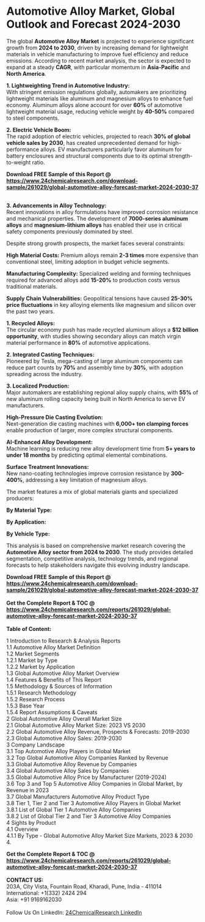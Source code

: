 <h1>Automotive Alloy Market, Global Outlook and Forecast 2024-2030</h1><p>The global <strong>Automotive Alloy Market</strong> is projected to experience significant growth from <strong>2024 to 2030</strong>, driven by increasing demand for lightweight materials in vehicle manufacturing to improve fuel efficiency and reduce emissions. According to recent market analysis, the sector is expected to expand at a steady <strong>CAGR</strong>, with particular momentum in <strong>Asia-Pacific</strong> and <strong>North America</strong>.</p><p><strong>1. Lightweighting Trend in Automotive Industry:</strong><br>
With stringent emission regulations globally, automakers are prioritizing lightweight materials like aluminum and magnesium alloys to enhance fuel economy. Aluminum alloys alone account for over <strong>60%</strong> of automotive lightweight material usage, reducing vehicle weight by <strong>40-50%</strong> compared to steel components.</p><p><strong>2. Electric Vehicle Boom:</strong><br>
The rapid adoption of electric vehicles, projected to reach <strong>30% of global vehicle sales by 2030</strong>, has created unprecedented demand for high-performance alloys. EV manufacturers particularly favor aluminum for battery enclosures and structural components due to its optimal strength-to-weight ratio.</p><div><b>Download FREE Sample of this Report @ 
            <a href="https://www.24chemicalresearch.com/download-sample/261029/global-automotive-alloy-forecast-market-2024-2030-37">
            https://www.24chemicalresearch.com/download-sample/261029/global-automotive-alloy-forecast-market-2024-2030-37</a></b></div><br><p><strong>3. Advancements in Alloy Technology:</strong><br>
Recent innovations in alloy formulations have improved corrosion resistance and mechanical properties. The development of <strong>7000-series aluminum alloys</strong> and <strong>magnesium-lithium alloys</strong> has enabled their use in critical safety components previously dominated by steel.</p><p>Despite strong growth prospects, the market faces several constraints:</p><p><strong>High Material Costs:</strong> Premium alloys remain <strong>2-3 times</strong> more expensive than conventional steel, limiting adoption in budget vehicle segments.</p><p><strong>Manufacturing Complexity:</strong> Specialized welding and forming techniques required for advanced alloys add <strong>15-20%</strong> to production costs versus traditional materials.</p><p><strong>Supply Chain Vulnerabilities:</strong> Geopolitical tensions have caused <strong>25-30% price fluctuations</strong> in key alloying elements like magnesium and silicon over the past two years.</p><p><strong>1. Recycled Alloys:</strong><br>
The circular economy push has made recycled aluminum alloys a <strong>$12 billion opportunity</strong>, with studies showing secondary alloys can match virgin material performance in <strong>80%</strong> of automotive applications.</p><p><strong>2. Integrated Casting Techniques:</strong><br>
Pioneered by Tesla, mega-casting of large aluminum components can reduce part counts by <strong>70%</strong> and assembly time by <strong>30%</strong>, with adoption spreading across the industry.</p><p><strong>3. Localized Production:</strong><br>
Major automakers are establishing regional alloy supply chains, with <strong>55%</strong> of new aluminum rolling capacity being built in North America to serve EV manufacturers.</p><p><strong>High-Pressure Die Casting Evolution:</strong><br>
  Next-generation die casting machines with <strong>6,000+ ton clamping forces</strong> enable production of larger, more complex structural components.</p><p><strong>AI-Enhanced Alloy Development:</strong><br>
  Machine learning is reducing new alloy development time from <strong>5+ years to under 18 months</strong> by predicting optimal elemental combinations.</p><p><strong>Surface Treatment Innovations:</strong><br>
  New nano-coating technologies improve corrosion resistance by <strong>300-400%</strong>, addressing a key limitation of magnesium alloys.</p><p>The market features a mix of global materials giants and specialized producers:</p><p><strong>By Material Type:</strong></p><p><strong>By Application:</strong></p><p><strong>By Vehicle Type:</strong></p><p>This analysis is based on comprehensive market research covering the <strong>Automotive Alloy sector from 2024 to 2030</strong>. The study provides detailed segmentation, competitive analysis, technology trends, and regional forecasts to help stakeholders navigate this evolving industry landscape.</p><div><b>Download FREE Sample of this Report @ 
            <a href="https://www.24chemicalresearch.com/download-sample/261029/global-automotive-alloy-forecast-market-2024-2030-37">
            https://www.24chemicalresearch.com/download-sample/261029/global-automotive-alloy-forecast-market-2024-2030-37</a></b></div><br><div><b>Get the Complete Report & TOC @ 
            <a href="https://www.24chemicalresearch.com/reports/261029/global-automotive-alloy-forecast-market-2024-2030-37">
            https://www.24chemicalresearch.com/reports/261029/global-automotive-alloy-forecast-market-2024-2030-37</a></b></div><br>
            <b>Table of Content:</b><p>1 Introduction to Research & Analysis Reports<br />
    1.1 Automotive Alloy Market Definition<br />
    1.2 Market Segments<br />
        1.2.1 Market by Type<br />
        1.2.2 Market by Application<br />
    1.3 Global Automotive Alloy Market Overview<br />
    1.4 Features & Benefits of This Report<br />
    1.5 Methodology & Sources of Information<br />
        1.5.1 Research Methodology<br />
        1.5.2 Research Process<br />
        1.5.3 Base Year<br />
        1.5.4 Report Assumptions & Caveats<br />
2 Global Automotive Alloy Overall Market Size<br />
    2.1 Global Automotive Alloy Market Size: 2023 VS 2030<br />
    2.2 Global Automotive Alloy Revenue, Prospects & Forecasts: 2019-2030<br />
    2.3 Global Automotive Alloy Sales: 2019-2030<br />
3 Company Landscape<br />
    3.1 Top Automotive Alloy Players in Global Market<br />
    3.2 Top Global Automotive Alloy Companies Ranked by Revenue<br />
    3.3 Global Automotive Alloy Revenue by Companies<br />
    3.4 Global Automotive Alloy Sales by Companies<br />
    3.5 Global Automotive Alloy Price by Manufacturer (2019-2024)<br />
    3.6 Top 3 and Top 5 Automotive Alloy Companies in Global Market, by Revenue in 2023<br />
    3.7 Global Manufacturers Automotive Alloy Product Type<br />
    3.8 Tier 1, Tier 2 and Tier 3 Automotive Alloy Players in Global Market<br />
        3.8.1 List of Global Tier 1 Automotive Alloy Companies<br />
        3.8.2 List of Global Tier 2 and Tier 3 Automotive Alloy Companies<br />
4 Sights by Product<br />
    4.1 Overview<br />
        4.1.1 By Type - Global Automotive Alloy Market Size Markets, 2023 & 2030<br />
        4.</p><div><b>Get the Complete Report & TOC @ 
            <a href="https://www.24chemicalresearch.com/reports/261029/global-automotive-alloy-forecast-market-2024-2030-37">
            https://www.24chemicalresearch.com/reports/261029/global-automotive-alloy-forecast-market-2024-2030-37</a></b></div><br><b>CONTACT US:</b><br>
            203A, City Vista, Fountain Road, Kharadi, Pune, India - 411014<br>
            International: +1(332) 2424 294<br>
            Asia: +91 9169162030 <br><br>
            Follow Us On LinkedIn: <a href="https://www.linkedin.com/company/24chemicalresearch/">24ChemicalResearch LinkedIn</a>